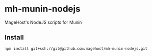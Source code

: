 # mh-munin-nodejs
MageHost's NodeJS scripts for Munin

## Install
```
npm install git+ssh://git@github.com:magehost/mh-munin-nodejs.git
```
